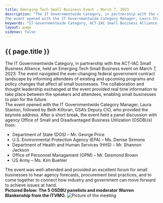```yaml
---
title: Emerging Tech Small Business Event – March 7, 2023
description: "The IT Governmentwide Category, in partnership with the ACT-IAC Small Business Alliance, held an Emerging Tech Small Business event on March 7, 2023. The event navigated the ever-changing federal government contract landscape by informing attendees of existing and upcoming programs and policy changes that affect all small businesses. The collaboration and thought leadership exchanged at the event provided real time information to take place between the speakers and attendees, enabling small businesses to plan for the future.
The event opened with the IT Governmentwide Category Manager, Laura Stanton, followed by Beth Killoran, GSA’s Deputy CIO, who provided the keynote address. After a short break, the event held a panel discussion with agency Office of Small and Disadvantaged Business Utilization (OSDBUs)."
keywords: "IT Governmentwide Category, ACT-IAC Small Business Alliance, Emerging Tech, Small Business event, Government contract landscape, Thought leadership small businesses, Panel discussion,Office of Small and Disadvantaged Business Utilization (OSDBUs), Procurement best practices, Policy"
layout: page
sidenav: false
---
```


<section class="grid-container border-bottom border-gray-30 padding-left-0 padding-right-1">
<h1 class="margin-top-0">{{ page.title }}</h1>
<div class="margin-bottom-2">The IT Governmentwide Category, in partnership with the ACT-IAC Small Business Alliance, held an Emerging Tech Small Business event on March 7, 2023. The event navigated the ever-changing federal government contract landscape by informing attendees of existing and upcoming programs and policy changes that affect all small businesses. The collaboration and thought leadership exchanged at the event provided real time information to take place between the speakers and attendees, enabling small businesses to plan for the future.</div>

<div class="margin-bottom-2">The event opened with the IT Governmentwide Category Manager, Laura Stanton, followed by Beth Killoran, GSA’s Deputy CIO, who provided the keynote address. After a short break, the event held a panel discussion with agency Office of Small and Disadvantaged Business Utilization (OSDBUs) from: 
<ul>
    <li>Department of State (DOS) – Mr. George Price</li>
    <li>U.S. Environmental Protection Agency (EPA) – Ms. Denise Sirmons </li>
    <li>Department of Health and Human Services (HHS) – Mr. Shannon Jackson </li>
    <li>Office of Personnel Management (OPM) – Mr. Desmond Brown </li>
    <li>US Army – Ms. Kim Buehler</li>
</ul>
</div>
<div class="margin-bottom-2">
The event was well-attended and provided an excellent forum for small businesses to hear agency forecasts, procurement best practices, and to come together to connect how industry and government can move forward to achieve issues at hand.
</div>
<div class="margin-bottom-2">
<b>Pictured Below: The 5 OSDBU panelists and moderator Warren Blankenship from the ITVMO.</b>
<img alt="Picture of the meeting" src="{{site.baseurl}}/assets/images/emerge-tech-small-business-event.png">
</div>
<div class="margin-bottom-2">
</div>
</section>


